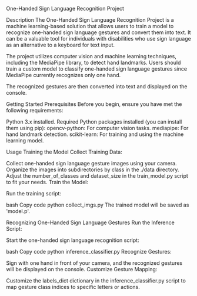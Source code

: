One-Handed Sign Language Recognition Project

Description
The One-Handed Sign Language Recognition Project is a machine learning-based solution that allows users to train a model to recognize one-handed sign language gestures and convert them into text. 
It can be a valuable tool for individuals with disabilities who use sign language as an alternative to a keyboard for text input.

The project utilizes computer vision and machine learning techniques, including the MediaPipe library, to detect hand landmarks. 
Users should train a custom model to classify one-handed sign language gestures since MediaPipe currently recognizes only one hand.

The recognized gestures are then converted into text and displayed on the console.

Getting Started
Prerequisites
Before you begin, ensure you have met the following requirements:

Python 3.x installed.
Required Python packages installed (you can install them using pip):
opencv-python: For computer vision tasks.
mediapipe: For hand landmark detection.
scikit-learn: For training and using the machine learning model.

Usage
Training the Model
Collect Training Data:

Collect one-handed sign language gesture images using your camera.
Organize the images into subdirectories by class in the ./data directory.
Adjust the number_of_classes and dataset_size in the train_model.py script to fit your needs.
Train the Model:

Run the training script:

bash
Copy code
python collect_imgs.py
The trained model will be saved as 'model.p'.

Recognizing One-Handed Sign Language Gestures
Run the Inference Script:

Start the one-handed sign language recognition script:

bash
Copy code
python inference_classifier.py
Recognize Gestures:

Sign with one hand in front of your camera, and the recognized gestures will be displayed on the console.
Customize Gesture Mapping:

Customize the labels_dict dictionary in the inference_classifier.py script to map gesture class indices to specific letters or actions.
